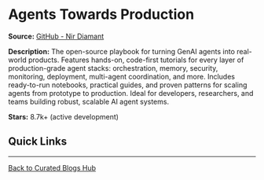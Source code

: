 # Agents Towards Production

**Source:** [GitHub - Nir Diamant](https://github.com/NirDiamant/agents-towards-production)

**Description:**
The open-source playbook for turning GenAI agents into real-world products. Features hands-on, code-first tutorials for every layer of production-grade agent stacks: orchestration, memory, security, monitoring, deployment, multi-agent coordination, and more. Includes ready-to-run notebooks, practical guides, and proven patterns for scaling agents from prototype to production. Ideal for developers, researchers, and teams building robust, scalable AI agent systems.

**Stars:** 8.7k+ (active development)


## Quick Links


---

[Back to Curated Blogs Hub](./README.md)
